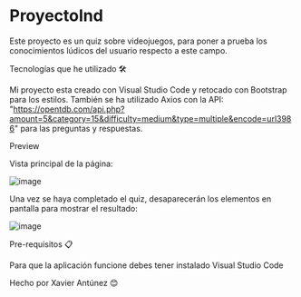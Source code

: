 # ProyectoInd
Este proyecto es un quiz sobre videojuegos, para poner a prueba los conocimientos lúdicos del usuario respecto a este campo.


Tecnologías que he utilizado 🛠️

Mi proyecto esta creado con Visual Studio Code y retocado con Bootstrap para los estilos. 
También se ha utilizado Axios con la API: "https://opentdb.com/api.php?amount=5&category=15&difficulty=medium&type=multiple&encode=url3986" para las preguntas y respuestas.


Preview

Vista principal de la página:

![image](https://github.com/user-attachments/assets/4f1c7a3a-e08b-484c-b95a-81599f4745a5)

Una vez se haya completado el quiz, desaparecerán los elementos en pantalla para mostrar el resultado:

![image](https://github.com/user-attachments/assets/b15c27cc-d884-4c1a-a0ba-78f174917ffb)


Pre-requisitos 📋

Para que la aplicación funcione debes tener instalado Visual Studio Code


Hecho por Xavier Antúnez 😊
